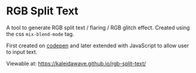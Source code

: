 # RGB Split Text

A tool to generate RGB split text / flaring / RGB glitch effect. Created using the css `mix-blend-mode` tag. 

First created on [codepen](https://codepen.io/kaleidawave/details/JqOPaz) and later extended with JavaScript to allow user to input text.

Viewable at: https://kaleidawave.github.io/rgb-split-text/